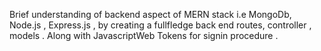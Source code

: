 Brief understanding of backend aspect of MERN stack i.e MongoDb, Node.js , Express.js , by creating a fullfledge back end routes, controller , models .
Along with JavascriptWeb Tokens for signin procedure .
